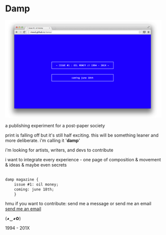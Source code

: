 Damp
================

![alt text](https://raw.githubusercontent.com/mwvd/damp/gh-pages/assets/1.png "screen")


a publishing experiment for a post-paper society


print is falling off but it's still half exciting. this will be something leaner and more deliberate. i'm calling it '**damp**'

i'm looking for artists, writers, and devs to contribute

i want to integrate every experience - one page of composition & movement & ideas & maybe even secrets


```

damp magazine {
    issue #1: oil money;
    coming: june 18th;
    }

```


hmu if you want to contribute: 
send me a message or send me an email [send me an email](mailto:mwvdavidson@gmail.com "hmu")


(◕‿◕✿)


1994 - 201X
